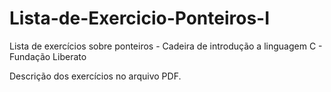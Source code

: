 # Lista-de-Exercicio-Ponteiros-I
Lista de exercícios sobre ponteiros - Cadeira de introdução a linguagem C - Fundação Liberato

Descrição dos exercícios no arquivo PDF.